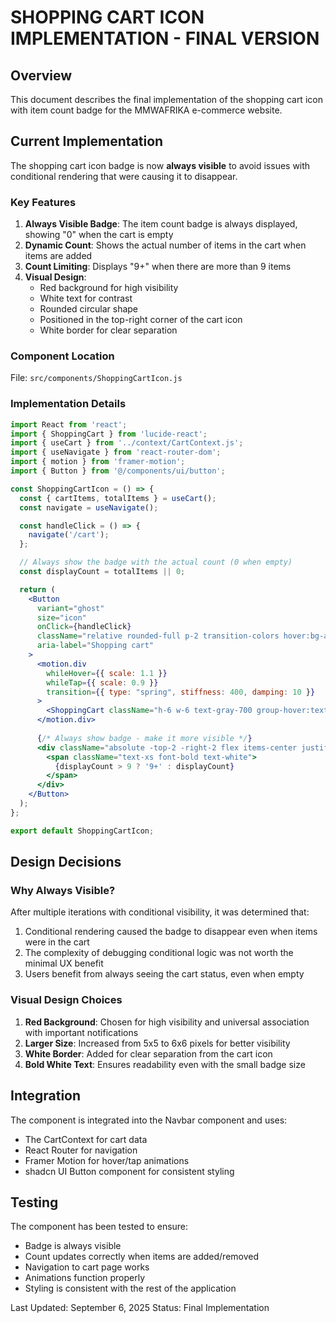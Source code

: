 # SHOPPING CART ICON IMPLEMENTATION - FINAL VERSION

## Overview

This document describes the final implementation of the shopping cart icon with item count badge for the MMWAFRIKA e-commerce website.

## Current Implementation

The shopping cart icon badge is now **always visible** to avoid issues with conditional rendering that were causing it to disappear.

### Key Features

1. **Always Visible Badge**: The item count badge is always displayed, showing "0" when the cart is empty
2. **Dynamic Count**: Shows the actual number of items in the cart when items are added
3. **Count Limiting**: Displays "9+" when there are more than 9 items
4. **Visual Design**: 
   - Red background for high visibility
   - White text for contrast
   - Rounded circular shape
   - Positioned in the top-right corner of the cart icon
   - White border for clear separation

### Component Location

File: `src/components/ShoppingCartIcon.js`

### Implementation Details

```jsx
import React from 'react';
import { ShoppingCart } from 'lucide-react';
import { useCart } from '../context/CartContext.js';
import { useNavigate } from 'react-router-dom';
import { motion } from 'framer-motion';
import { Button } from '@/components/ui/button';

const ShoppingCartIcon = () => {
  const { cartItems, totalItems } = useCart();
  const navigate = useNavigate();

  const handleClick = () => {
    navigate('/cart');
  };

  // Always show the badge with the actual count (0 when empty)
  const displayCount = totalItems || 0;

  return (
    <Button
      variant="ghost"
      size="icon"
      onClick={handleClick}
      className="relative rounded-full p-2 transition-colors hover:bg-amber-50 hover:text-amber-600 focus:outline-none"
      aria-label="Shopping cart"
    >
      <motion.div
        whileHover={{ scale: 1.1 }}
        whileTap={{ scale: 0.9 }}
        transition={{ type: "spring", stiffness: 400, damping: 10 }}
      >
        <ShoppingCart className="h-6 w-6 text-gray-700 group-hover:text-amber-600 transition-colors" />
      </motion.div>
      
      {/* Always show badge - make it more visible */}
      <div className="absolute -top-2 -right-2 flex items-center justify-center w-6 h-6 bg-red-600 rounded-full z-50 border-2 border-white">
        <span className="text-xs font-bold text-white">
          {displayCount > 9 ? '9+' : displayCount}
        </span>
      </div>
    </Button>
  );
};

export default ShoppingCartIcon;
```

## Design Decisions

### Why Always Visible?

After multiple iterations with conditional visibility, it was determined that:
1. Conditional rendering caused the badge to disappear even when items were in the cart
2. The complexity of debugging conditional logic was not worth the minimal UX benefit
3. Users benefit from always seeing the cart status, even when empty

### Visual Design Choices

1. **Red Background**: Chosen for high visibility and universal association with important notifications
2. **Larger Size**: Increased from 5x5 to 6x6 pixels for better visibility
3. **White Border**: Added for clear separation from the cart icon
4. **Bold White Text**: Ensures readability even with the small badge size

## Integration

The component is integrated into the Navbar component and uses:
- The CartContext for cart data
- React Router for navigation
- Framer Motion for hover/tap animations
- shadcn UI Button component for consistent styling

## Testing

The component has been tested to ensure:
- Badge is always visible
- Count updates correctly when items are added/removed
- Navigation to cart page works
- Animations function properly
- Styling is consistent with the rest of the application

Last Updated: September 6, 2025
Status: Final Implementation